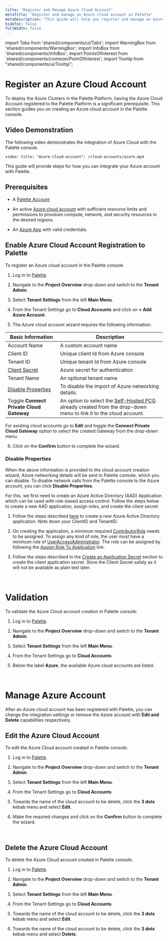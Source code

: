 ```yaml
---
title: "Register and Manage Azure Cloud Account"
metaTitle: "Register and manage an Azure cloud account in Palette"
metaDescription: "This guide will help you register and manage an Azure cloud account in Palette"
hideToC: false
fullWidth: false
---
```


import Tabs from 'shared/components/ui/Tabs';
import WarningBox from 'shared/components/WarningBox';
import InfoBox from 'shared/components/InfoBox';
import PointsOfInterest from 'shared/components/common/PointOfInterest';
import Tooltip from "shared/components/ui/Tooltip";



# Register an Azure Cloud Account

To deploy the Azure Clusters in the Palette Platform, having the Azure Cloud Account registered to the Palette Platform is a significant prerequisite. This section guides you on creating an Azure cloud account in the Palette console.

## Video Demonstration

The following video demonstrates the integration of Azure Cloud with the Palette console.

`video: title: "Azure-cloud-account": /cloud-accounts/azure.mp4`


This guide will provide steps for how you can integrate your Azure account with Palette.

## Prerequisites

* A [Palette Account](https://console.spectrocloud.com/)

* An active [Azure cloud account](https://portal.azure.com/) with sufficient resource limits and permissions to provision compute, network, and security resources in the desired regions.

* An [Azure App](https://learn.microsoft.com/en-us/azure/app-service/overview) with valid credentials.

## Enable Azure Cloud Account Registration to Palette 

To register an Azure cloud account in the Palette console

1. Log in to [Palette](https://console.spectrocloud.com).


2.  Navigate to the **Project Overview** drop-down and switch to the **Tenant Admin**. 


3.  Select **Tenant Settings** from the left **Main Menu**. 


4. From the Tenant Settings go to **Cloud Accounts** and click on **+ Add Azure Account**.


5. The Azure cloud account wizard requires the following information:

|   **Basic Information** |Description|
|-------------------------|-----------|
|Account Name| A custom account name|
|Client ID| Unique client Id from Azure console|
|Tenant ID| Unique tenant Id from Azure console|
|[Client Secret](https://docs.microsoft.com/en-us/azure/active-directory/develop/howto-create-service-principal-portal#create-an-azure-active-directory-application)| Azure secret for authentication|
|Tenant Name| An optional tenant name|
|[Disable Properties](/clusters/public-cloud/azure/azure-cloud#disableproperties)| To disable the import of Azure networking details.|
|Toggle **Connect Private Cloud Gateway**| An option to select the [Self-Hosted PCG](/clusters/public-cloud/azure/gateways#overview) already created from the drop-down menu to link it to the cloud account. |

<InfoBox>

  For existing cloud accounts go to **Edit** and toggle the **Connect Private Cloud Gateway** option to select the created Gateway from the drop-down menu.
</InfoBox>


6. Click on the **Confirm** button to complete the wizard.


### Disable Properties  

When the above information is provided to the cloud account creation wizard, Azure networking details will be sent to Palette console, which you can disable. To disable network calls from the Palette console to the Azure account, you can click **Disable Properties**.  

For this, we first need to create an Azure Active Directory (AAD) Application which can be used with role-based access control. Follow the steps below to create a new AAD application, assign roles, and create the client secret:


1. Follow the steps described [here](https://docs.microsoft.com/en-us/azure/active-directory/develop/howto-create-service-principal-portal#create-an-azure-active-directory-application) to create a new Azure Active Directory application. Note down your ClientID and TenantID.


2. On creating the application, a minimum required [ContributorRole](https://docs.microsoft.com/en-us/azure/role-based-access-control/built-in-roles#contributor) needs to be assigned. To assign any kind of role, the user must have a minimum role of [UserAccessAdministrator](https://docs.microsoft.com/en-us/azure/role-based-access-control/built-in-roles#user-access-administrator). The role can be assigned by following the [Assign Role To Application](https://docs.microsoft.com/en-us/azure/active-directory/develop/howto-create-service-principal-portal#assign-a-role-to-the-application) link.


3. Follow the steps described in the [Create an Application Secret](https://docs.microsoft.com/en-us/azure/active-directory/develop/howto-create-service-principal-portal#create-a-new-application-secret) section to create the client application secret. Store the Client Secret safely as it will not be available as plain text later.

<br />

# Validation

To validate the Azure Cloud account creation in Palette console:

1. Log in to [Palette](https://console.spectrocloud.com).


2.  Navigate to the **Project Overview** drop-down and switch to the **Tenant Admin**. 


3.  Select **Tenant Settings** from the left **Main Menu**. 


4. From the Tenant Settings go to **Cloud Accounts**


5. Below the label **Azure**, the available Azure cloud accounts are listed.

<br />

# Manage Azure Account
After an Azure cloud account has been registered with Palette, you can change the integration settings or remove the Azure account with **Edit and Delete** capabilities respectively.

## Edit the Azure Cloud Account

To edit the Azure Cloud account created in Palette console:

1. Log in to [Palette](https://console.spectrocloud.com).


2.  Navigate to the **Project Overview** drop-down and switch to the **Tenant Admin**. 


3.  Select **Tenant Settings** from the left **Main Menu**. 


4. From the Tenant Settings go to **Cloud Accounts**


5. Towards the name of the cloud account to be delete, click the **3 dots** kebab menu and select **Edit**.


6. Make the required changes and click on the **Confirm** button to complete the wizard.

<br />

## Delete the Azure Cloud Account

To delete the Azure Cloud account created in Palette console:

1. Log in to [Palette](https://console.spectrocloud.com).


2.  Navigate to the **Project Overview** drop-down and switch to the **Tenant Admin**. 


3.  Select **Tenant Settings** from the left **Main Menu**. 


4. From the Tenant Settings go to **Cloud Accounts**


5. Towards the name of the cloud account to be delete, click the **3 dots** kebab menu and select **Edit**.


6. Towards the name of the cloud account to be delete, click the **3 dots** kebab menu and select **Delete**.


